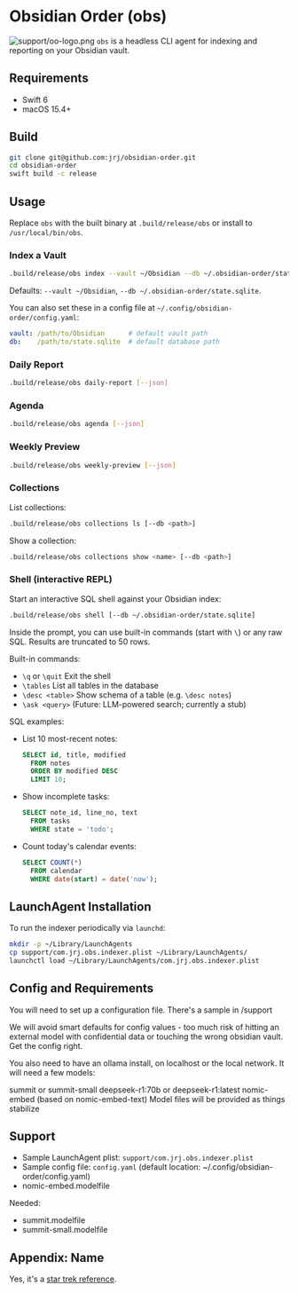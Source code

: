 # Obsidian Order (obs)
<!---
![CI](https://github.com/jrjones/ObsidianOrder/actions/workflows/ci.yml/badge.svg)
[![codecov](https://codecov.io/gh/jrjones/ObsidianOrder/branch/main/graph/badge.svg)](https://codecov.io/gh/jrjones/ObsidianOrder)
--->
![support/oo-logo.png](support/oo-logo.png)
`obs` is a headless CLI agent for indexing and reporting on your Obsidian vault.

## Requirements
- Swift 6
- macOS 15.4+

## Build
```bash
git clone git@github.com:jrj/obsidian-order.git
cd obsidian-order
swift build -c release
```
## Usage
Replace `obs` with the built binary at `.build/release/obs` or install to `/usr/local/bin/obs`.

### Index a Vault
```bash
.build/release/obs index --vault ~/Obsidian --db ~/.obsidian-order/state.sqlite
```
Defaults: `--vault ~/Obsidian`, `--db ~/.obsidian-order/state.sqlite`.

You can also set these in a config file at `~/.config/obsidian-order/config.yaml`:
```yaml
vault: /path/to/Obsidian      # default vault path
db:    /path/to/state.sqlite  # default database path
```

### Daily Report
```bash
.build/release/obs daily-report [--json]
```
  
### Agenda
```bash
.build/release/obs agenda [--json]
```

### Weekly Preview
```bash
.build/release/obs weekly-preview [--json]
```

### Collections
List collections:
```bash
.build/release/obs collections ls [--db <path>]
```
Show a collection:
```bash
.build/release/obs collections show <name> [--db <path>]
```

### Shell (interactive REPL)
Start an interactive SQL shell against your Obsidian index:
```bash
.build/release/obs shell [--db ~/.obsidian-order/state.sqlite]
```
Inside the prompt, you can use built-in commands (start with `\`) or any raw SQL. Results are truncated to 50 rows.

Built-in commands:
- `\q` or `\quit`      Exit the shell
- `\tables`             List all tables in the database
- `\desc <table>`       Show schema of a table (e.g. `\desc notes`)
- `\ask <query>`        (Future: LLM-powered search; currently a stub)

SQL examples:
- List 10 most-recent notes:
  ```sql
  SELECT id, title, modified
    FROM notes
    ORDER BY modified DESC
    LIMIT 10;
  ```
- Show incomplete tasks:
  ```sql
  SELECT note_id, line_no, text
    FROM tasks
    WHERE state = 'todo';
  ```
- Count today's calendar events:
  ```sql
  SELECT COUNT(*)
    FROM calendar
    WHERE date(start) = date('now');
  ```

## LaunchAgent Installation
To run the indexer periodically via `launchd`:
```bash
mkdir -p ~/Library/LaunchAgents
cp support/com.jrj.obs.indexer.plist ~/Library/LaunchAgents/
launchctl load ~/Library/LaunchAgents/com.jrj.obs.indexer.plist
```
## Config and Requirements
You will need to set up a configuration file. There's a sample in /support

We will avoid smart defaults for config values - too much risk of hitting an external model with confidential data or touching the wrong obsidian vault. Get the config right.

You also need to have an ollama install, on localhost or the local network. It will need a few models:

summit or summit-small 
deepseek-r1:70b or deepseek-r1:latest
nomic-embed (based on nomic-embed-text)
Model files will be provided as things stabilize

## Support
- Sample LaunchAgent plist: `support/com.jrj.obs.indexer.plist`
- Sample config file: `config.yaml` (default location: ~/.config/obsidian-order/config.yaml)
- nomic-embed.modelfile

Needed:

- summit.modelfile
- summit-small.modelfile

## Appendix: Name
Yes, it's a [star trek reference](https://memory-alpha.fandom.com/wiki/Obsidian_Order).

